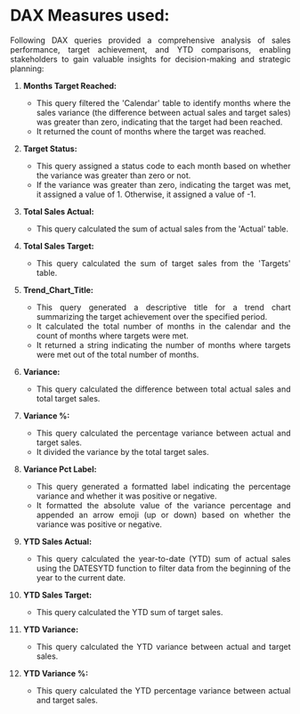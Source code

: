 # DAX Measures used:
<div align="justify">
Following DAX queries provided a comprehensive analysis of sales performance, target achievement, and YTD comparisons, enabling stakeholders to gain valuable insights for decision-making and strategic planning:

1. **Months Target Reached:**
   - This query filtered the 'Calendar' table to identify months where the sales variance (the difference between actual sales and target sales) was greater than zero, indicating that the target had been reached.
   - It returned the count of months where the target was reached.

2. **Target Status:**
   - This query assigned a status code to each month based on whether the variance was greater than zero or not.
   - If the variance was greater than zero, indicating the target was met, it assigned a value of 1. Otherwise, it assigned a value of -1.

3. **Total Sales Actual:**
   - This query calculated the sum of actual sales from the 'Actual' table.

4. **Total Sales Target:**
   - This query calculated the sum of target sales from the 'Targets' table.

5. **Trend_Chart_Title:**
   - This query generated a descriptive title for a trend chart summarizing the target achievement over the specified period.
   - It calculated the total number of months in the calendar and the count of months where targets were met.
   - It returned a string indicating the number of months where targets were met out of the total number of months.

6. **Variance:**
   - This query calculated the difference between total actual sales and total target sales.

7. **Variance %:**
   - This query calculated the percentage variance between actual and target sales.
   - It divided the variance by the total target sales.

8. **Variance Pct Label:**
   - This query generated a formatted label indicating the percentage variance and whether it was positive or negative.
   - It formatted the absolute value of the variance percentage and appended an arrow emoji (up or down) based on whether the variance was positive or negative.

9. **YTD Sales Actual:**
   - This query calculated the year-to-date (YTD) sum of actual sales using the DATESYTD function to filter data from the beginning of the year to the current date.

10. **YTD Sales Target:**
    - This query calculated the YTD sum of target sales.

11. **YTD Variance:**
    - This query calculated the YTD variance between actual and target sales.

12. **YTD Variance %:**
    - This query calculated the YTD percentage variance between actual and target sales.
</div>
